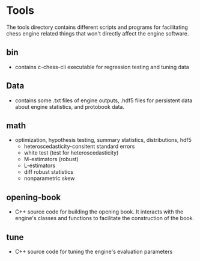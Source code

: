 Tools
=====
The tools directory contains different scripts and programs for facilitating chess engine related things that won't
directly affect the engine software.

bin
---
- contains c-chess-cli executable for regression testing and tuning
  data

Data
----
- contains some .txt files of engine outputs, .hdf5 files for persistent data about engine statistics, and protobook
  data.


math
-------------
- optimization, hypothesis testing, summary statistics, distributions, hdf5 
  - heteroscedasticity-consitent standard errors
  - white test (test for  heteroscedasticity)
  - M-estimators (robust)
  - L-estimators
  - diff robust statistics
  - nonparametric skew

opening-book
------------
- C++ source code for building the opening book. It interacts with the engine's classes and functions to facilitate the
  construction of the book.
  

tune
----
- C++ source code for tuning the engine's evaluation parameters

